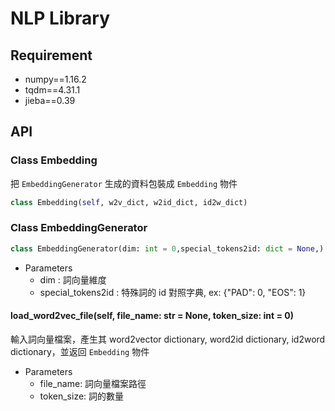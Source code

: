 # NLP Library

## Requirement

- numpy==1.16.2
- tqdm==4.31.1
- jieba==0.39

## API

### Class Embedding

把 `EmbeddingGenerator` 生成的資料包裝成 `Embedding` 物件

```python
class Embedding(self, w2v_dict, w2id_dict, id2w_dict)
```

### Class EmbeddingGenerator

```python
class EmbeddingGenerator(dim: int = 0,special_tokens2id: dict = None,)
```

- Parameters
  - dim : 詞向量維度
  - special_tokens2id : 特殊詞的 id 對照字典, ex: {"PAD": 0, "EOS": 1}

#### load_word2vec_file(self, file_name: str = None, token_size: int = 0)

輸入詞向量檔案，產生其 word2vector dictionary, word2id dictionary, id2word dictionary，並返回 `Embedding` 物件

- Parameters
  - file_name: 詞向量檔案路徑
  - token_size: 詞的數量